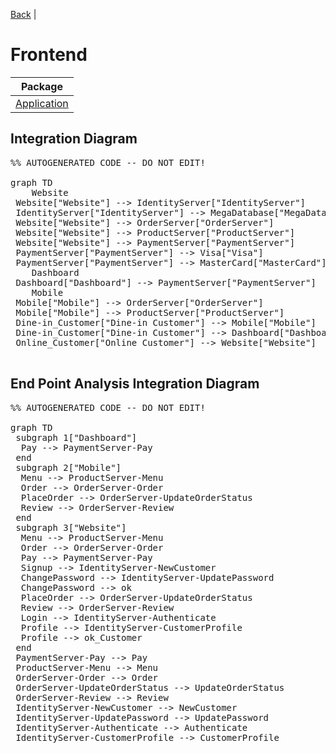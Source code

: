 
<script src="https://cdn.jsdelivr.net/npm/mermaid/dist/mermaid.min.js"></script>


 [Back](../README.md) |  
# Frontend

| Package |
----|
[Application](Application/README.md)|

## Integration Diagram
<pre class="mermaid">
%% AUTOGENERATED CODE -- DO NOT EDIT!

graph TD
    Website
 Website["Website"] --> IdentityServer["IdentityServer"]
 IdentityServer["IdentityServer"] --> MegaDatabase["MegaDatabase"]
 Website["Website"] --> OrderServer["OrderServer"]
 Website["Website"] --> ProductServer["ProductServer"]
 Website["Website"] --> PaymentServer["PaymentServer"]
 PaymentServer["PaymentServer"] --> Visa["Visa"]
 PaymentServer["PaymentServer"] --> MasterCard["MasterCard"]
    Dashboard
 Dashboard["Dashboard"] --> PaymentServer["PaymentServer"]
    Mobile
 Mobile["Mobile"] --> OrderServer["OrderServer"]
 Mobile["Mobile"] --> ProductServer["ProductServer"]
 Dine-in_Customer["Dine-in Customer"] --> Mobile["Mobile"]
 Dine-in_Customer["Dine-in Customer"] --> Dashboard["Dashboard"]
 Online_Customer["Online Customer"] --> Website["Website"]

</pre>

## End Point Analysis Integration Diagram
<pre class="mermaid">
%% AUTOGENERATED CODE -- DO NOT EDIT!

graph TD
 subgraph 1["Dashboard"]
  Pay --> PaymentServer-Pay
 end
 subgraph 2["Mobile"]
  Menu --> ProductServer-Menu
  Order --> OrderServer-Order
  PlaceOrder --> OrderServer-UpdateOrderStatus
  Review --> OrderServer-Review
 end
 subgraph 3["Website"]
  Menu --> ProductServer-Menu
  Order --> OrderServer-Order
  Pay --> PaymentServer-Pay
  Signup --> IdentityServer-NewCustomer
  ChangePassword --> IdentityServer-UpdatePassword
  ChangePassword --> ok
  PlaceOrder --> OrderServer-UpdateOrderStatus
  Review --> OrderServer-Review
  Login --> IdentityServer-Authenticate
  Profile --> IdentityServer-CustomerProfile
  Profile --> ok_Customer
 end
 PaymentServer-Pay --> Pay
 ProductServer-Menu --> Menu
 OrderServer-Order --> Order
 OrderServer-UpdateOrderStatus --> UpdateOrderStatus
 OrderServer-Review --> Review
 IdentityServer-NewCustomer --> NewCustomer
 IdentityServer-UpdatePassword --> UpdatePassword
 IdentityServer-Authenticate --> Authenticate
 IdentityServer-CustomerProfile --> CustomerProfile

</pre>

